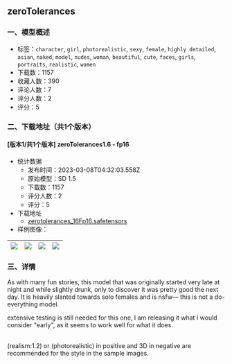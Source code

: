 ## zeroTolerances
### 一、模型概述

- 标签：`character`, `girl`, `photorealistic`, `sexy`, `female`, `highly detailed`, `asian`, `naked`, `model`, `nudes`, `woman`, `beautiful`, `cute`, `faces`, `girls`, `portraits`, `realistic`, `women`
- 下载数：1157
- 收藏人数：390
- 评论人数：7
- 评分人数：2
- 评分：5

### 二、下载地址（共1个版本）

#### [版本1/共1个版本] zeroTolerances1.6 - fp16

- 统计数据
  - 发布时间：2023-03-08T04:32:03.558Z
  - 原始模型：SD 1.5
  - 下载数：1157
  - 评分人数：2
  - 评分：5
- 下载地址
  - [zerotolerances_16Fp16.safetensors](https://civitai.com/api/download/models/19079)
- 样例图像：

| <img src="https://image.civitai.com/xG1nkqKTMzGDvpLrqFT7WA/da7155d2-4593-4b2f-c2c2-b1a0ef79c700/width=450/199668.jpeg" /> | <img src="https://image.civitai.com/xG1nkqKTMzGDvpLrqFT7WA/43b83ef4-558f-4a32-6b88-b0324f020800/width=450/199676.jpeg" /> | <img src="https://image.civitai.com/xG1nkqKTMzGDvpLrqFT7WA/7f1ecd2f-ff15-4202-ebd8-a402ff92cd00/width=450/199675.jpeg" /> | <img src="https://image.civitai.com/xG1nkqKTMzGDvpLrqFT7WA/2aba8431-18a5-4b12-d7e0-ab886137d500/width=450/199674.jpeg" /> |
| ---- | ---- | ---- | ---- |


### 三、详情
<p>As with many fun stories, this model that was originally started very late at night and while slightly drunk, only to discover it was pretty good the next day. It is heavily slanted towards solo females and is nsfw— this is not a do-everything model. </p><p>extensive testing is still needed for this one, I am releasing it what I would consider "early", as it seems to work well for what it does. </p><p><br />(realism:1.2) or (photorealistic) in positive and 3D in negative are recommended for the style in the sample images.</p>
